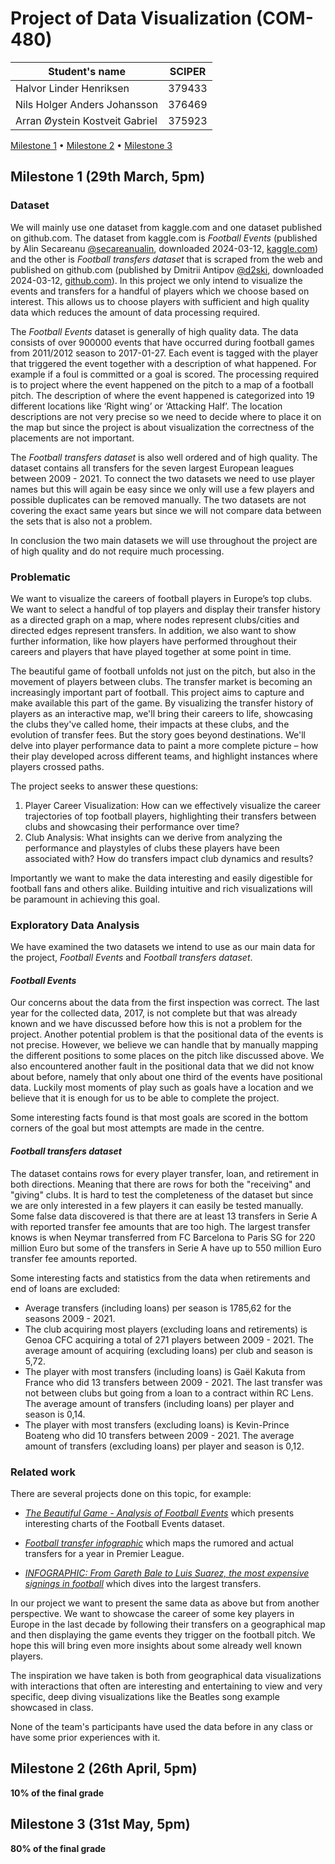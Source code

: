 # Project of Data Visualization (COM-480)

| Student's name                 | SCIPER |
|--------------------------------|--------|
| Halvor Linder Henriksen        | 379433 |
| Nils Holger Anders Johansson   | 376469 |
| Arran Øystein Kostveit Gabriel | 375923 |

[Milestone 1](#milestone-1) • [Milestone 2](#milestone-2) • [Milestone 3](#milestone-3)

## Milestone 1 (29th March, 5pm)

### Dataset

We will mainly use one dataset from kaggle.com and one dataset published on github.com. The dataset from kaggle.com is
*Football Events* (published by Alin Secareanu [@secareanualin](https://www.kaggle.com/secareanualin), downloaded
2024-03-12, [kaggle.com](https://www.kaggle.com/datasets/secareanualin/football-events?select=events.csv)) and the other
is *Football
transfers dataset* that is scraped from the web and published on github.com (published by Dmitrii
Antipov [@d2ski](https://github.com/d2ski),
downloaded 2024-03-12, [github.com](https://github.com/d2ski/football-transfers-data)). In this project we only intend
to visualize
the events and transfers for a handful of players which we choose based on interest. This allows us to choose players
with sufficient and high quality data which reduces the amount of data processing required.

The *Football Events* dataset is generally of high quality data. The data consists of over 900000 events that have
occurred during football games from 2011/2012 season to 2017-01-27. Each event is tagged with the player that triggered
the event together with a description of what happened. For example if a foul is committed or a goal is scored. The
processing required is to project where the event happened on the pitch to a map of a football pitch. The
description of where the event happened is categorized into 19 different locations like ‘Right wing’ or ‘Attacking
Half’. The location descriptions are not very precise so we need to decide where to place it on the map but since the
project is about visualization the correctness of the placements are not important.

The *Football transfers dataset* is also well ordered and of high quality. The dataset contains all transfers for the
seven largest European leagues between 2009 - 2021. To connect the two datasets we need to use player names but this
will again be easy since we only will use a few players and possible duplicates can be removed manually. The two
datasets are not covering the exact same years but since we will not compare data between the sets that is also not a
problem.

In conclusion the two main datasets we will use throughout the project are of high quality and do not require
much processing.

### Problematic

We want to visualize the careers of football players in Europe’s top clubs. We want to select a handful of top players
and display their transfer history as a directed graph on a map, where nodes represent clubs/cities and directed edges
represent transfers. In addition, we also want to show further information, like how players have performed throughout
their careers and players that have played together at some point in time.

The beautiful game of football unfolds not just on the pitch, but also in the movement of players between clubs. The
transfer market is becoming an increasingly important part of football. This project aims to capture and make available
this part of the game. By visualizing the transfer history of players as an interactive map, we'll bring their careers
to life, showcasing the clubs they've called home, their impacts at these clubs, and the evolution of transfer fees. But
the story goes beyond destinations. We'll delve into player performance data to paint a more complete picture – how
their play developed across different teams, and highlight instances where players crossed paths.

The project seeks to answer these questions:
<ol>
<li>
Player Career Visualization: How can we effectively visualize the career trajectories of top football players,
highlighting their transfers between clubs and showcasing their performance over time?
</li>
<li>
Club Analysis: What insights can we derive from analyzing the performance and playstyles of clubs these players have
been associated with? How do transfers impact club dynamics and results?
</li>
</ol>
Importantly we want to make the data interesting and easily digestible for football fans and others alike. Building
intuitive and rich visualizations will be paramount in achieving this goal.

### Exploratory Data Analysis

We have examined the two datasets we intend to use as our main data for the project, *Football Events* and *Football
transfers dataset*.

#### *Football Events*

Our concerns about the data from the first inspection was correct. The last year for the collected data, 2017, is not
complete but that was already known and we have discussed before how this is not a problem for the project.
Another potential problem is that the positional data of the events is not precise. However, we believe we can handle
that by
manually mapping the different positions to some places on the pitch like discussed above. We also encountered
another fault in the positional data that we did not know about before, namely that only about one third of the events
have
positional data. Luckily most moments of play such as goals have a location and we believe that it is enough for us to
be able to complete the project.

Some interesting facts found is that most goals are scored in the bottom corners of the goal but most attempts are made
in the centre.

#### *Football transfers dataset*

The dataset contains rows for every player transfer, loan, and retirement in both directions. Meaning that there are
rows
for both the "receiving" and "giving" clubs. It is hard to test the completeness of the dataset but since we are only
interested in a few players it can easily be tested manually. Some false data discovered is that there are at least 13
transfers in Serie A with reported transfer fee amounts that are too high. The largest transfer knows is when Neymar
transferred from FC Barcelona to Paris SG for 220 million Euro but some of the transfers in Serie A have up to 550
million Euro transfer fee amounts reported.

Some interesting facts and statistics from the data when retirements and end of loans are excluded:

- Average transfers (including loans) per season is 1785,62 for the seasons 2009 - 2021.
- The club acquiring most players (excluding loans and retirements) is Genoa CFC acquiring a total of 271 players
  between 2009 - 2021. The average amount of acquiring (excluding loans) per club and season is 5,72.
- The player with most transfers (including loans) is Gaël Kakuta from France who did 13 transfers between 2009 - 2021.
  The last transfer was not between clubs but going from a loan to a contract within RC Lens. The average amount of
  transfers (including loans) per player and season is 0,14.
- The player with most transfers (excluding loans) is Kevin-Prince Boateng who did 10 transfers between 2009 - 2021. The
  average amount of transfers (excluding loans) per player and season is 0,12.

### Related work

There are several projects done on this topic, for example:
<ul>
<li>

[*The Beautiful Game - Analysis of Football
Events*](https://www.kaggle.com/code/ahmedyoussef/the-beautiful-game-analysis-of-football-events/report) which presents
interesting charts of the Football Events dataset.
</li>
<li>

[*Football transfer infographic*](https://www.slow-journalism.com/infographics/sport/through-the-transfer-window-2)
which maps the rumored and actual transfers for a year in Premier League.
</li>
<li>

[*INFOGRAPHIC: From Gareth Bale to Luis Suarez, the most expensive signings in
football*](https://www.scmp.com/infographics/article/1855915/infographic-gareth-bale-luis-suarez-most-expensive-signings-football)
which dives into the largest transfers.
</li>
</ul>
In our project we want to present the same data as above but from another perspective. We want to showcase the career of
some key players in Europe in the last decade by following their transfers on a geographical map and then displaying the
game events they trigger on the football pitch. We hope this will bring even more insights about some already well known
players.

The inspiration we have taken is both from geographical data visualizations with interactions that often are interesting
and entertaining to view and very specific, deep diving visualizations like the Beatles song example showcased in class.

None of the team's participants have used the data before in any class or have some prior experiences with it.

## Milestone 2 (26th April, 5pm)

**10% of the final grade**

## Milestone 3 (31st May, 5pm)

**80% of the final grade**




